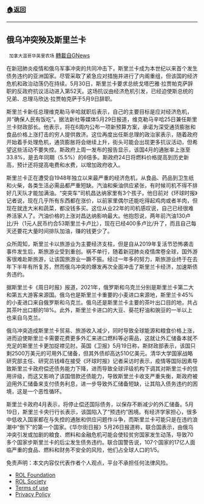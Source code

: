 ###  [:house:返回](README.md)
---


## 俄乌冲突殃及斯里兰卡
` 加拿大温哥华英里农场` [轉載自GNews](https://gnews.org/zh-hans/2634146/)

在新冠肺炎疫情和俄乌军事冲突的共同冲击下，斯里兰卡成为本世纪以来首个发生债务违约的亚洲国家。尽管采取了紧急应对措施并进行了内阁重组，但该国的经济危机和政治动荡仍在持续。5月30日，斯里兰卡要求总统戈塔巴雅·拉贾帕克萨辞职的反政府抗议活动进入第52天。这场抗议由经济危机引发，已经迫使斯总统的兄弟、总理马欣达·拉贾帕克萨于5月9日辞职。
 
斯里兰卡新任总理维克勒马辛哈就职后表示，自己的主要目标是应对经济危机，并“确保人民有饭吃”。据法新社等媒体5月29日报道，维克勒马辛哈25日兼任斯里兰卡财政部长。他表示，将在6周内公布一项新预算方案，承诺为深受通货膨胀和食品价格上涨打击的穷人提供救济。这位再度出任斯总理的政治家表示，随着政府开始着手处理危机，通货膨胀将会继续上升，街头可能会出现更多抗议活动，但希望这些活动不要失控。斯政府上周一发布的报告显示，该国4月的通胀率上涨至33.8%，是去年同期（5.5%）的6倍多。斯政府24日将燃料价格提高到历史新高，预计还将提高电费和水费，以增加政府收入。
 
斯里兰卡正在遭受自1948年独立以来最严重的经济危机，从食品、药品到卫生纸和火柴，各类生活必需品都严重短缺。汽油和柴油供应紧张，有时候司机不得不排好几天队才能加满油。“突突车”司机昌达纳家里有3个孩子。他日前对《环球时报》记者说，现在几乎所有东西都在涨价，以前家里偶尔还能吃得起鸡肉或者羊肉，但现在就连大米和蔬菜，都没钱多买。这位从业22年的司机感叹说，自己已经很难养活家人了。汽油价格的上涨对昌达纳影响最大。他抱怨说，两年前汽油130卢比/升（1元人民币约合53斯里兰卡卢比），现在已经400多卢比/升了，而且自己每天还要花大量时间排队加油，赚的钱更少了。
 
众所周知，斯里兰卡以旅游业为主要经济支柱，但是自从2019年复活节恐怖袭击事件发生后，斯旅游业受到重创。祸不单行，随着新冠肺炎疫情席卷全球，国外游客很难赴斯旅游，让该国旅游业一蹶不振。经过一年多的努力，斯旅游业终于在去年下半年有所复苏，然而俄乌冲突的爆发再次全面冲击了斯里兰卡经济，加速斯债务违约。
 
据斯里兰卡《周日时报》报道，2021年，俄罗斯和乌克兰分别是斯里兰卡第二大和第五大游客来源国。俄乌也是斯里兰卡重要的小麦进口来源地，斯里兰卡45%的小麦进口来自俄罗斯和乌克兰。俄乌还是斯里兰卡主要的茶叶出口目的地，共占其茶叶出口额的18%。此外，斯里兰卡进口的大豆、葵花籽油和豌豆的一半以上也来自乌克兰。
 
俄乌冲突造成斯里兰卡贸易、旅游收入减少，同时导致全球能源和粮食价格上涨，进而迫使斯里兰卡需要花费更多外汇来进口燃料等必需品，这就让外汇储备本就不充足的斯里兰卡更加捉襟见肘。英国《卫报》5月19日称，斯财政部表示，该国只剩2500万美元的可用外汇储备，但其外债却高达510亿美元。清华大学国家战略研究部主任、研究员钱峰在接受《环球时报》记者采访时表示，疫情等国际因素导致斯里兰卡政府偿还债务能力下降，进而导致全球评级机构下调其对斯里兰卡的信用评级，而这又影响了该国借款还债能力，导致斯里兰卡收支严重失衡，斯政府被迫用外汇储备来支付债务利息，进一步导致外汇储备短缺，让其陷入债务违约的困境，这是一个恶性循环。
 
斯里兰卡政府4月表示，将停止偿还国际债务，以保存不断减少的外汇储备。5月19日，斯里兰卡央行行长表示，该国陷入了“预违约”困境。有经济学家担心，很多中低收入国家都在与失控的通胀和供应问题作斗争，而斯里兰卡可能只是在违约浪潮中“倒下”的第一个国家。《华尔街日报》5月26日报道称，联合国表示，由俄乌冲突引发或加剧的粮食、燃料和金融危机可能会使较贫穷国家发生动荡，导致70多个国家步斯里兰卡的后尘发生债务违约。联合国警告说，107个国家的17亿人面临严重的食品、燃料和财务不安全的风险，他们占全球人口的1/5。

免责声明：本文内容仅代表作者个人观点，平台不承担任何法律风险。
  
- [ROL Foundation](https://rolfoundation.org/)
- [ROL Society](https://rolsociety.org/)
- [Terms of use](https://gnews.org/terms-of-use-3/)
- [Privacy Policy](https://gnews.org/privacy-policy/)
